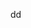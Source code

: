 [dd]: https://www.bilibili.com/video/BV1PhtPejEUs/?share_source=copy_web&amp;vd_source=18e3810dc578aafd6ac97f5e44ea043c

dd

